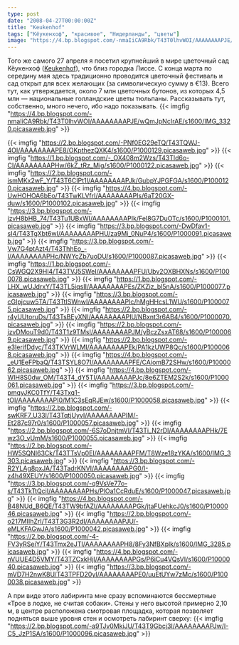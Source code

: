 ```yaml
---
type: post
date: "2008-04-27T00:00:00Z"
title: "Keukenhof"
tags: ["Кёукенхоф", "красивое", "Нидерланды", "цветы"]
image: "https://4.bp.blogspot.com/-nmaIiCA9Rbk/T43T0lhvWOI/AAAAAAAAPJE/wQmJpNcIrAE/s1600/IMG_3320.picasaweb.jpg"
---
```


Того же самого 27 апреля я посетил крупнейший в мире цветочный сад Кёукенхоф ([Keukenhof](http://www.keukenhof.nl/)), что близ городка Лиссе. С конца марта по середину мая здесь традиционно проводится цветочный фестиваль и сад открыт для всех желающих (за символическую сумму в €13). Всего тут, как утверждается, около 7 млн цветочных бутонов, из которых 4,5 млн — национальные голландские цветы тюльпаны. Рассказывать тут, собственно, много нечего, ибо надо показывать.
{{< imgfig "https://4.bp.blogspot.com/-nmaIiCA9Rbk/T43T0lhvWOI/AAAAAAAAPJE/wQmJpNcIrAE/s1600/IMG_3320.picasaweb.jpg" >}}

<!--more-->

{{< imgfig "https://2.bp.blogspot.com/-PNf0EG29eTQ/T43TQWJ-4OI/AAAAAAAAPE8/OKpthezQXK4/s1600/P1000129.picasaweb.jpg" >}}
{{< imgfig "https://1.bp.blogspot.com/-_OX408m2Wzs/T43Tld6o-CI/AAAAAAAAPHw/6kZ_tRz_Mig/s1600/P1000122.picasaweb.jpg" >}}
{{< imgfig "https://2.bp.blogspot.com/-ismMKx2wF_Y/T43T6CIPt1I/AAAAAAAAPJk/GubpYJPGFGA/s1600/P1000120.picasaweb.jpg" >}}
{{< imgfig "https://4.bp.blogspot.com/-UwHOHOA6bEo/T43TwKLVfrI/AAAAAAAAPIs/6aT20GX-duw/s1600/P1000102.picasaweb.jpg" >}}
{{< imgfig "https://3.bp.blogspot.com/-jzvH8bHB_74/T43Tu1UBxWI/AAAAAAAAPIk/FeI8G7DuOTc/s1600/P1000101.picasaweb.jpg" >}}
{{< imgfig "https://3.bp.blogspot.com/-DwDfav1-sI4/T43TgXbt6wI/AAAAAAAAPHU/za9Mi_0NuP4/s1600/P1000091.picasaweb.jpg" >}}
{{< imgfig "https://3.bp.blogspot.com/-Vw7G4ptAzt4/T43ThhEo_-I/AAAAAAAAPHc/NWYcZb7uoDU/s1600/P1000087.picasaweb.jpg" >}}
{{< imgfig "https://1.bp.blogspot.com/-CsWGQ2X9Hl4/T43TVJ5SWeI/AAAAAAAAPFU/Ubv2OXBHXNs/s1600/P1000078.picasaweb.jpg" >}}
{{< imgfig "https://1.bp.blogspot.com/-LHX_wUJdrxY/T43TL5iqsII/AAAAAAAAPEs/ZKZiz_bl5nA/s1600/P1000077.picasaweb.jpg" >}}
{{< imgfig "https://3.bp.blogspot.com/-cGIpjcuw5TA/T43TtISWnwI/AAAAAAAAPIc/hMgHHcsL1WU/s1600/P1000075.picasaweb.jpg" >}}
{{< imgfig "https://2.bp.blogspot.com/-r4yUUtoruDs/T43TsBEyXNI/AAAAAAAAPIU/NBxnt3r6AB4/s1600/P1000070.picasaweb.jpg" >}}
{{< imgfig "https://2.bp.blogspot.com/-jzvDMouT9d0/T43T1z9TMsI/AAAAAAAAPJM/yBczZsxAT68/s1600/P1000069.picasaweb.jpg" >}}
{{< imgfig "https://2.bp.blogspot.com/-e3IerifDdyc/T43TKVrWLMI/AAAAAAAAPEk/PA1kzUWP8Qc/s1600/P1000068.picasaweb.jpg" >}}
{{< imgfig "https://4.bp.blogspot.com/-_eU1EeFPbaQ/T43TSYL8O7I/AAAAAAAAPFE/CAiomB72SHw/s1600/P1000062.picasaweb.jpg" >}}
{{< imgfig "https://4.bp.blogspot.com/-WIH8S0dw_OM/T43T4_dY5TI/AAAAAAAAPJc/8e6ZTEM2S2k/s1600/P1000061.picasaweb.jpg" >}}
{{< imgfig "https://3.bp.blogspot.com/-pmqyJKC0TfY/T43Txq1-tOI/AAAAAAAAPI0/M1C3sEqRJEw/s1600/P1000058.picasaweb.jpg" >}}
{{< imgfig "https://2.bp.blogspot.com/-swKRF7_U33I/T43TqtjUyvI/AAAAAAAAPIM/-Et287c97r0/s1600/P1000057.picasaweb.jpg" >}}
{{< imgfig "https://2.bp.blogspot.com/-6S7oDnjtmVI/T43Ti_N2rDI/AAAAAAAAPHk/7Ewz3O_vUmM/s1600/P1000055.picasaweb.jpg" >}}
{{< imgfig "https://2.bp.blogspot.com/-HW5SQNI63Ck/T43TTsVp0EI/AAAAAAAAPFM/T8Wze18zYKA/s1600/IMG_3303.picasaweb.jpg" >}}
{{< imgfig "https://3.bp.blogspot.com/-R2YLAg8pxJA/T43TadrKNVI/AAAAAAAAPG0/I-z4h49XEUY/s1600/P1000050.picasaweb.jpg" >}}
{{< imgfig "https://3.bp.blogspot.com/-q9VsVe77o-s/T43TkTtQciI/AAAAAAAAPHs/PlOa1CcRduE/s1600/P1000047.picasaweb.jpg" >}}
{{< imgfig "https://4.bp.blogspot.com/-B48NUd_B6QE/T43TW9bfAZI/AAAAAAAAPGk/jtaFUehkcJ0/s1600/P1000046.picasaweb.jpg" >}}
{{< imgfig "https://2.bp.blogspot.com/-o217MIIhZrI/T43T3G3R2dI/AAAAAAAAPJU/-eMLKFAGwJA/s1600/P1000042.picasaweb.jpg" >}}
{{< imgfig "https://2.bp.blogspot.com/-4-FV3yRSeiY/T43Tmx2eJTI/AAAAAAAAPH8/8Fy3NfBXplk/s1600/IMG_3285.picasaweb.jpg" >}}
{{< imgfig "https://4.bp.blogspot.com/-nVUUE4D5VMY/T43TZCxkHjI/AAAAAAAAPGs/P6iCu4VQsVI/s1600/P1000040.picasaweb.jpg" >}}
{{< imgfig "https://3.bp.blogspot.com/-mVD7H2nwK8U/T43TPFD20yI/AAAAAAAAPE0/uuEtUYw7zMc/s1600/P1000038.picasaweb.jpg" >}}

А при виде этого лабиринта мне сразу вспоминаются бессмертные «Трое в лодке, не считая собаки». Стены у него высотой примерно 2,10 м, в центре расположена смотровая площадка, которая позволяет подняться выше уровня стен и осмотреть лабиринт сверху:
{{< imgfig "https://2.bp.blogspot.com/-a9TJv0MkiJU/T43T9Gbcj3I/AAAAAAAAPJw/I-C5_JzP1SA/s1600/P1000096.picasaweb.jpg" >}}
